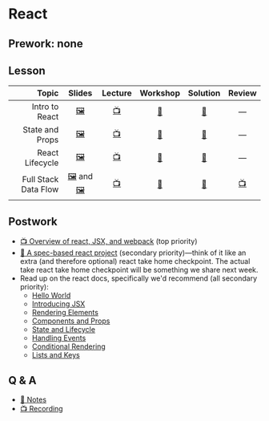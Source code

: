 # React

## Prework: none

## Lesson

Topic | Slides | Lecture | Workshop | Solution | Review
-----:|:------:|:-------:|:--------:|:--------:|:-----:
Intro to React | [🖼️][react-1a] | [📺][react-1b] | [🔬][react-1c] | [👾][react-1d] | —
State and Props | [🖼️][react-2a] | [📺][react-2b] | [🔬][react-2c] | [👾][react-2d] | —
React Lifecycle | [🖼️][react-3a] | [📺][react-3b] | [🤝][react-3c] | [👾][react-3d] | —
Full Stack Data Flow | [🖼️][react-4a-1] and [🖼️][react-4a-2] | [📺][react-4b] | [🤝][react-4c] |[👾][react-4d] | [📺][react-4e]

[react-1a]: 1-intro-to-react/Intro%20to%20React.pdf
[react-1b]: https://youtu.be/RnbRy4Flh6o
[react-1c]: https://learn.fullstackacademy.com/workshop/5a5112e0bd81c10004118461/landing
[react-1d]: 1-intro-to-react/Lab.FirstComponent
[react-2a]: 2-state-and-props/State%20and%20Props.pdf
[react-2b]: https://youtu.be/AQQGYAukXIM
[react-2c]: https://learn.fullstackacademy.com/workshop/5a5114a89ecf2d0004a9e933/landing
[react-2d]: 2-state-and-props/Lab.PropsAndState
[react-3a]: 3-react-lifecycle/React%20Lifecycle.pdf
[react-3b]: https://youtu.be/V1iAZETQQLk
[react-3c]: https://learn.fullstackacademy.com/workshop/5a69f5e80bbb10000404cfd4/landing
[react-3d]: 3-react-lifecycle/PairExercise.ContactList
[react-4a-1]: 4-full-stack-data-flow/Full%20Stack%20Data%20Flow.pdf
[react-4a-2]: 4-full-stack-data-flow/React%20Virtual%20DOM.pdf
[react-4b]: https://youtu.be/oHgzOqxFmak
[react-4c]: https://learn.fullstackacademy.com/workshop/5a6b85ed91fd3800043656e8/landing
[react-4d]: 4-full-stack-data-flow/PairProject.Juke
[react-4e]: https://www.youtube.com/playlist?list=PLx0iOsdUOUmlDnS91P6zf3LrIu-ZPs2pG

## Postwork

- [📺 Overview of react, JSX, and webpack](https://www.youtube.com/playlist?list=PLx0iOsdUOUmlkkod59nXwkN4iB04beamn) (top priority)
- [👾 A spec-based react project](https://github.com/FullstackAcademy/codys-quiz) (secondary priority)—think of it like an extra (and therefore optional) react take home checkpoint. The actual take react take home checkpoint will be something we share next week.
- Read up on the react docs, specifically we'd recommend (all secondary priority):
  - [Hello World](https://reactjs.org/docs/hello-world.html)
  - [Introducing JSX](https://reactjs.org/docs/introducing-jsx.html)
  - [Rendering Elements](https://reactjs.org/docs/rendering-elements.html)
  - [Components and Props](https://reactjs.org/docs/components-and-props.html)
  - [State and Lifecycle](https://reactjs.org/docs/state-and-lifecycle.html)
  - [Handling Events](https://reactjs.org/docs/handling-events.html)
  - [Conditional Rendering](https://reactjs.org/docs/conditional-rendering.html)
  - [Lists and Keys](https://reactjs.org/docs/lists-and-keys.html)

## Q & A

- [📖 Notes](q-and-a-notes.md)
- [📺 Recording](https://youtu.be/UpY4dRlQ5zo)
